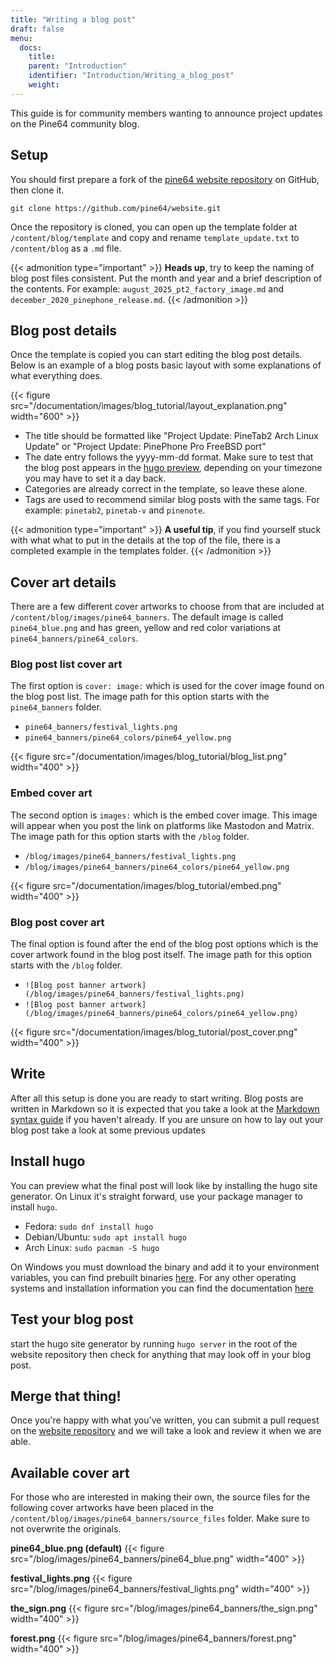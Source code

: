 ```yaml
---
title: "Writing a blog post"
draft: false
menu:
  docs:
    title:
    parent: "Introduction"
    identifier: "Introduction/Writing_a_blog_post"
    weight:
---
```


This guide is for community members wanting to announce project updates on the Pine64 community blog.

## Setup
You should first prepare a fork of the [pine64 website repository](https://github.com/pine64/website) on GitHub, then clone it. 

`git clone https://github.com/pine64/website.git`

Once the repository is cloned, you can open up the template folder at `/content/blog/template` and copy and rename `template_update.txt` to `/content/blog` as a `.md` file. 

{{< admonition type="important" >}}
 **Heads up**, try to keep the naming of blog post files consistent. Put the month and year and a brief description of the contents. For example:  `august_2025_pt2_factory_image.md` and `december_2020_pinephone_release.md`. 
{{< /admonition >}}

## Blog post details

Once the template is copied you can start editing the blog post details. Below is an example of a blog posts basic layout with some explanations of what everything does.

{{< figure src="/documentation/images/blog_tutorial/layout_explanation.png" width="600" >}}

* The title should be formatted like "Project Update: PineTab2 Arch Linux Update" or "Project Update: PinePhone Pro FreeBSD port"
* The date entry follows the yyyy-mm-dd format. Make sure to test that the blog post appears in the [hugo preview](), depending on your timezone you may have to set it a day back.  
* Categories are already correct in the template, so leave these alone. 
* Tags are used to recommend similar blog posts with the same tags. For example: `pinetab2`, `pinetab-v` and `pinenote`.

{{< admonition type="important" >}}
**A useful tip**, if you find yourself stuck with what what to put in the details at the top of the file, there is a completed example in the templates folder.
{{< /admonition >}}

## Cover art details

There are a few different cover artworks to choose from that are included at `/content/blog/images/pine64_banners`. The default image is called `pine64_blue.png` and has green, yellow and red color variations at `pine64_banners/pine64_colors`.

### Blog post list cover art

The first option is `cover: image:` which is used for the cover image found on the blog post list. The image path for this option starts with the `pine64_banners` folder. 
* `pine64_banners/festival_lights.png`
* `pine64_banners/pine64_colors/pine64_yellow.png`

{{< figure src="/documentation/images/blog_tutorial/blog_list.png" width="400" >}} 

### Embed cover art

The second option is `images:` which is the embed cover image. This image will appear when you post the link on platforms like Mastodon and Matrix. The image path for this option starts with the `/blog` folder. 
* `/blog/images/pine64_banners/festival_lights.png`
* `/blog/images/pine64_banners/pine64_colors/pine64_yellow.png`

{{< figure src="/documentation/images/blog_tutorial/embed.png" width="400" >}}

### Blog post cover art 

The final option is found after the end of the blog post options which is the cover artwork found in the blog post itself. The image path for this option starts with the `/blog` folder. 
* `![Blog post banner artwork](/blog/images/pine64_banners/festival_lights.png)`
* `![Blog post banner artwork](/blog/images/pine64_banners/pine64_colors/pine64_yellow.png)`

{{< figure src="/documentation/images/blog_tutorial/post_cover.png" width="400" >}}

## Write
After all this setup is done you are ready to start writing. Blog posts are written in Markdown so it is expected that you take a look at the [Markdown syntax guide](https://www.markdownguide.org/basic-syntax/) if you haven't already. If you are unsure on how to lay out your blog post take a look at some previous updates 

## Install hugo 
You can preview what the final post will look like by installing the hugo site generator. On Linux it's straight forward, use your package manager to install `hugo`. 
* Fedora: `sudo dnf install hugo`
* Debian/Ubuntu: `sudo apt install hugo`
* Arch Linux: `sudo pacman -S hugo`

On Windows you must download the binary and add it to your environment variables, you can find prebuilt binaries [here](https://github.com/gohugoio/hugo/releases). For any other operating systems and installation information you can find the documentation [here](https://gohugo.io/installation/)

## Test your blog post
start the hugo site generator by running `hugo server` in the root of the website repository then check for anything that may look off in your blog post.

## Merge that thing!
Once you're happy with what you've written, you can submit a pull request on the [website repository](https://github.com/pine64/website) and we will take a look and review it when we are able. 

## Available cover art
For those who are interested in making their own, the source files for the following cover artworks have been placed in the `/content/blog/images/pine64_banners/source_files` folder. Make sure to not overwrite the originals. 

**pine64_blue.png (default)**
{{< figure src="/blog/images/pine64_banners/pine64_blue.png" width="400" >}}

**festival_lights.png**
{{< figure src="/blog/images/pine64_banners/festival_lights.png" width="400" >}}

**the_sign.png**
{{< figure src="/blog/images/pine64_banners/the_sign.png" width="400" >}}

**forest.png**
{{< figure src="/blog/images/pine64_banners/forest.png" width="400" >}}
